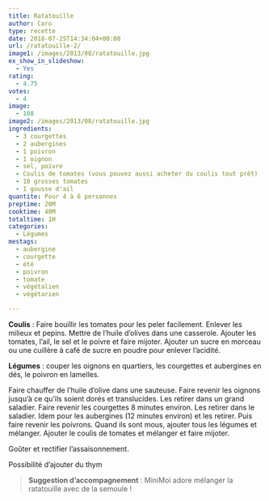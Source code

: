 ```yaml
---
title: Ratatouille
author: Caro
type: recette
date: 2018-07-25T14:34:04+00:00
url: /ratatouille-2/
image1: /images/2013/08/ratatouille.jpg
ex_show_in_slideshow:
  - Yes
rating:
  - 4.75
votes:
  - 4
image:
  - 108
image2: /images/2013/08/ratatouille.jpg
ingredients:
  - 3 courgettes
  - 2 aubergines
  - 1 poivron
  - 1 oignon
  - sel, poivre
  - Coulis de tomates (vous pouvez aussi acheter du coulis tout prêt)
  - 10 grosses tomates
  - 1 gousse d'ail
quantite: Pour 4 à 6 personnes
preptime: 20M
cooktime: 40M
totaltime: 1H
categories:
  - Légumes
mestags:
  - aubergine
  - courgette
  - été
  - poivron
  - tomate
  - végétalien
  - végétarien

---
```

**Coulis** : Faire bouillir les tomates pour les peler facilement. Enlever les milieux et pepins. Mettre de l&rsquo;huile d&rsquo;olives dans une casserole. Ajouter les tomates, l&rsquo;ail, le sel et le poivre et faire mijoter. Ajouter un sucre en morceau ou une cuillère à café de sucre en poudre pour enlever l&rsquo;acidité.

**Légumes** : couper les oignons en quartiers, les courgettes et aubergines en dés, le poivron en lamelles.

Faire chauffer de l&rsquo;huile d&rsquo;olive dans une sauteuse. Faire revenir les oignons jusqu&rsquo;à ce qu&rsquo;ils soient dorés et translucides. Les retirer dans un grand saladier. Faire revenir les courgettes 8 minutes environ. Les retirer dans le saladier. Idem pour les aubergines (12 minutes environ) et les retirer. Puis faire revenir les poivrons. Quand ils sont mous, ajouter tous les légumes et mélanger. Ajouter le coulis de tomates et mélanger et faire mijoter.

Goûter et rectifier l&rsquo;assaisonnement.

Possibilité d&rsquo;ajouter du thym

> **Suggestion d&rsquo;accompagnement** : MiniMoi adore mélanger la ratatouille avec de la semoule !
